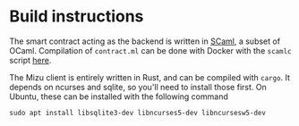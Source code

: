 # Build instructions

The smart contract acting as the backend is written in
[SCaml](https://gitlab.com/dailambda/scaml/-/tree/master), a subset of OCaml.
Compilation of `contract.ml` can be done with Docker with the `scamlc`
script [here](https://gitlab.com/dailambda/docker-tezos-hands-on/-/tree/tezos-hands-on-2020-03-21).

The Mizu client is entirely written in Rust, and can be compiled with `cargo`.
It depends on ncurses and sqlite, so you'll need to install those first.
On Ubuntu, these can be installed with the following command

```
sudo apt install libsqlite3-dev libncurses5-dev libncursesw5-dev
```
